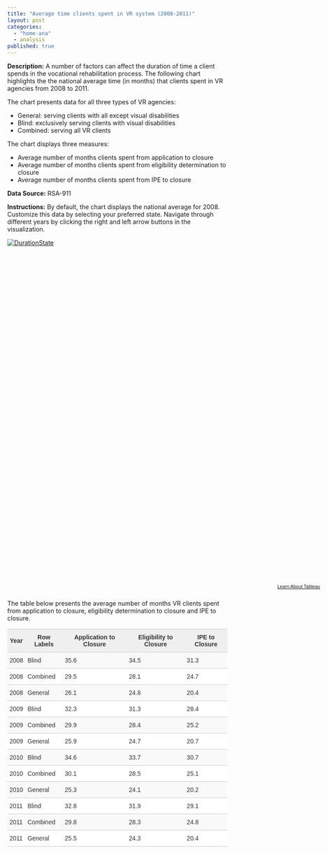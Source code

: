 ```yaml
---
title: "Average time clients spent in VR system (2008-2011)"
layout: post
categories: 
  - "home-ana"
  - analysis
published: true
---
```


**Description:**
A number of factors can affect the duration of time a client spends in the vocational rehabilitation process. The following chart highlights the the national average time (in months) that clients spent in VR agencies from 2008 to 2011.

The chart presents data for all three types of VR agencies: 

- General: serving clients with all except visual disabilities 
- Blind: exclusively serving clients with visual disabilities
- Combined: serving all VR clients

The chart displays three measures:

- Average number of months clients spent from application to closure
- Average number of months clients spent from eligibility determination to closure
- Average number of months clients spent from IPE to closure

**Data Source:** RSA-911

**Instructions:**
By default, the chart displays the national average for 2008. Customize this data by selecting your preferred state. Navigate through different years by clicking the right and left arrow buttons in the visualization. 

<script type='text/javascript' src='https://public.tableausoftware.com/javascripts/api/viz_v1.js'></script><div class='tableauPlaceholder' style='width: 724px; height: 789px;'><noscript><a href='#'><img alt='DurationState ' src='https:&#47;&#47;public.tableausoftware.com&#47;static&#47;images&#47;RS&#47;RSA911_Duration&#47;DurationState&#47;1_rss.png' style='border: none' /></a></noscript><object class='tableauViz' width='724' height='789' style='display:none;'><param name='host_url' value='https%3A%2F%2Fpublic.tableausoftware.com%2F' /> <param name='site_root' value='' /><param name='name' value='RSA911_Duration&#47;DurationState' /><param name='tabs' value='no' /><param name='toolbar' value='yes' /><param name='static_image' value='https:&#47;&#47;public.tableausoftware.com&#47;static&#47;images&#47;RS&#47;RSA911_Duration&#47;DurationState&#47;1.png' /> <param name='animate_transition' value='yes' /><param name='display_static_image' value='yes' /><param name='display_spinner' value='yes' /><param name='display_overlay' value='yes' /><param name='display_count' value='yes' /></object></div><div style='width:724px;height:22px;padding:0px 10px 0px 0px;color:black;font:normal 8pt verdana,helvetica,arial,sans-serif;'><div style='float:right; padding-right:8px;'><a href='http://www.tableausoftware.com/public/about-tableau-products?ref=https://public.tableausoftware.com/views/RSA911_Duration/DurationState' target='_blank'>Learn About Tableau</a></div></div>

The table below presents the average number of months VR clients spent from application to closure, eligibility determination to closure and IPE to closure. 


<style type="text/css">
.tg  {border-collapse:collapse;border-spacing:0;border-color:#ccc;}
.tg td{font-family:Arial, sans-serif;font-size:14px;padding:10px 5px;border-style:solid;border-width:0px;overflow:hidden;word-break:normal;border-color:#ccc;color:#333;background-color:#fff;border-top-width:1px;border-bottom-width:1px;}
.tg th{font-family:Arial, sans-serif;font-size:14px;font-weight:normal;padding:10px 5px;border-style:solid;border-width:0px;overflow:hidden;word-break:normal;border-color:#ccc;color:#333;background-color:#f0f0f0;border-top-width:1px;border-bottom-width:1px;}
.tg .tg-wr85{font-weight:bold;background-color:#efefef;text-align:center}
.tg .tg-4eph{background-color:#f9f9f9}
</style>
<table class="tg">
  <tr>
    <th class="tg-wr85">Year</th>
    <th class="tg-wr85">Row Labels</th>
    <th class="tg-wr85">Application to Closure</th>
    <th class="tg-wr85">Eligibility to Closure</th>
    <th class="tg-wr85">IPE to Closure</th>
  </tr>
  <tr>
    <td class="tg-4eph">2008</td>
    <td class="tg-4eph">Blind</td>
    <td class="tg-4eph">35.6</td>
    <td class="tg-4eph">34.5</td>
    <td class="tg-4eph">31.3</td>
  </tr>
  <tr>
    <td class="tg-031e">2008</td>
    <td class="tg-031e">Combined</td>
    <td class="tg-031e">29.5</td>
    <td class="tg-031e">28.1</td>
    <td class="tg-031e">24.7</td>
  </tr>
  <tr>
    <td class="tg-4eph">2008</td>
    <td class="tg-4eph">General</td>
    <td class="tg-4eph">26.1</td>
    <td class="tg-4eph">24.8</td>
    <td class="tg-4eph">20.4</td>
  </tr>
  <tr>
    <td class="tg-031e">2009</td>
    <td class="tg-031e">Blind</td>
    <td class="tg-031e">32.3</td>
    <td class="tg-031e">31.3</td>
    <td class="tg-031e">28.4</td>
  </tr>
  <tr>
    <td class="tg-4eph">2009</td>
    <td class="tg-4eph">Combined</td>
    <td class="tg-4eph">29.9</td>
    <td class="tg-4eph">28.4</td>
    <td class="tg-4eph">25.2</td>
  </tr>
  <tr>
    <td class="tg-031e">2009</td>
    <td class="tg-031e">General</td>
    <td class="tg-031e">25.9</td>
    <td class="tg-031e">24.7</td>
    <td class="tg-031e">20.7</td>
  </tr>
  <tr>
    <td class="tg-4eph">2010</td>
    <td class="tg-4eph">Blind</td>
    <td class="tg-4eph">34.6</td>
    <td class="tg-4eph">33.7</td>
    <td class="tg-4eph">30.7</td>
  </tr>
  <tr>
    <td class="tg-031e">2010</td>
    <td class="tg-031e">Combined</td>
    <td class="tg-031e">30.1</td>
    <td class="tg-031e">28.5</td>
    <td class="tg-031e">25.1</td>
  </tr>
  <tr>
    <td class="tg-4eph">2010</td>
    <td class="tg-4eph">General</td>
    <td class="tg-4eph">25.3</td>
    <td class="tg-4eph">24.1</td>
    <td class="tg-4eph">20.2</td>
  </tr>
  <tr>
    <td class="tg-031e">2011</td>
    <td class="tg-031e">Blind</td>
    <td class="tg-031e">32.8</td>
    <td class="tg-031e">31.9</td>
    <td class="tg-031e">29.1</td>
  </tr>
  <tr>
    <td class="tg-4eph">2011</td>
    <td class="tg-4eph">Combined</td>
    <td class="tg-4eph">29.8</td>
    <td class="tg-4eph">28.3</td>
    <td class="tg-4eph">24.8</td>
  </tr>
  <tr>
    <td class="tg-031e">2011</td>
    <td class="tg-031e">General</td>
    <td class="tg-031e">25.5</td>
    <td class="tg-031e">24.3</td>
    <td class="tg-031e">20.4</td>
  </tr>
</table>